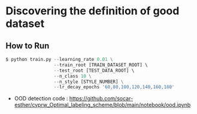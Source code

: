 # Discovering the definition of good dataset

## How to Run
```python
$ python train.py --learning_rate 0.01 \
                  --train_root [TRAIN_DATASET_ROOT] \ 
                  --test_root [TEST_DATA_ROOT] \ 
                  --n_class 10 \
                  --n_style [STYLE_NUMBER] \
                  --lr_decay_epochs '60,80,100,120,140,160,180'
```
- OOD detection code : https://github.com/socar-esther/cvprw_Optimal_labeling_scheme/blob/main/notebook/ood.ipynb

